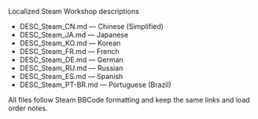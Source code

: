  Localized Steam Workshop descriptions

 - DESC_Steam_CN.md — Chinese (Simplified)
 - DESC_Steam_JA.md — Japanese
 - DESC_Steam_KO.md — Korean
 - DESC_Steam_FR.md — French
 - DESC_Steam_DE.md — German
 - DESC_Steam_RU.md — Russian
 - DESC_Steam_ES.md — Spanish
 - DESC_Steam_PT-BR.md — Portuguese (Brazil)

All files follow Steam BBCode formatting and keep the same links and load order notes.
